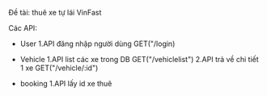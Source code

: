 Đề tài: thuê xe tự lái VinFast



Các API:
* User
1.API đăng nhập người dùng 
 GET("/login) 

* Vehicle
1.API list các xe trong DB
GET("/vehiclelist")
2.API trả về chi tiết 1 xe
GET("/vehicle/:id")

* booking
1.API lấy id xe thuê


